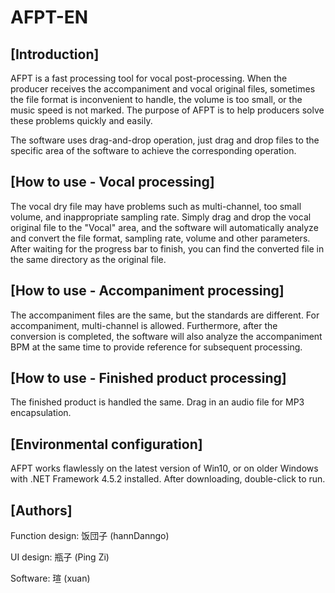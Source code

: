 # AFPT-EN
## [Introduction]
AFPT is a fast processing tool for vocal post-processing. When the producer receives the accompaniment and vocal original files, sometimes the file format is inconvenient to handle, the volume is too small, or the music speed is not marked. The purpose of AFPT is to help producers solve these problems quickly and easily.

The software uses drag-and-drop operation, just drag and drop files to the specific area of the software to achieve the corresponding operation.

## [How to use - Vocal processing]
The vocal dry file may have problems such as multi-channel, too small volume, and inappropriate sampling rate. Simply drag and drop the vocal original file to the "Vocal" area, and the software will automatically analyze and convert the file format, sampling rate, volume and other parameters. After waiting for the progress bar to finish, you can find the converted file in the same directory as the original file.

## [How to use - Accompaniment processing]
The accompaniment files are the same, but the standards are different. For accompaniment, multi-channel is allowed. Furthermore, after the conversion is completed, the software will also analyze the accompaniment BPM at the same time to provide reference for subsequent processing.

## [How to use - Finished product processing]
The finished product is handled the same. Drag in an audio file for MP3 encapsulation.

## [Environmental configuration]
AFPT works flawlessly on the latest version of Win10, or on older Windows with .NET Framework 4.5.2 installed. After downloading, double-click to run.

## [Authors]

Function design: 饭団子 (hannDanngo)

UI design: 瓶子 (Ping Zi)

Software: 瑄 (xuan)
